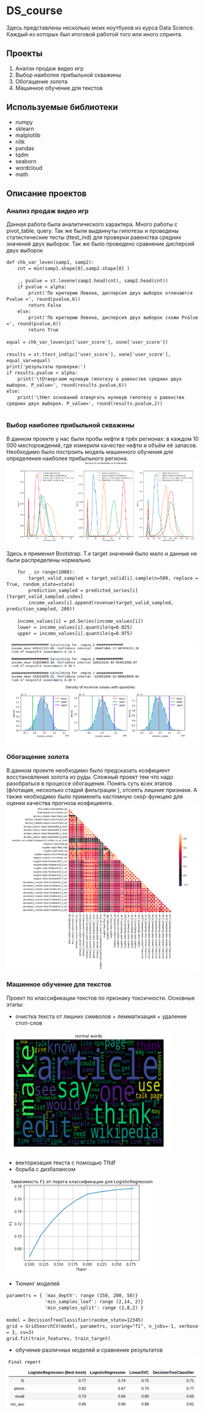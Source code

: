 # DS_course
Здесь представлены несколько моих ноутбуков из курса Data Science. Каждый из которых был итоговой работой того или иного спринта.  

## Проекты
1. Аналзи продаж видео игр
2. Выбор наиболее прибыльной скважины
3. Обогащение золота
4. Машинное обучение для текстов

## Используемые библиотеки
* numpy
* sklearn
* matplotlib
* nltk
* pandas
* tqdm
* seaborn
* wordcloud
* math


## Описание проектов
### Анализ продаж видео игр
Данная работа была аналитического характера. Много работы с pivot_table, query. 
Так же были выдвинуты гипотезы и проведены статистические тесты (ttest_ind) для проверки равенства средних значений двух выборок.
Так же было проведено сравнение дисперсий двух выборок
```
def chk_var_leven(samp1, samp2):
    cnt = min(samp1.shape[0],samp2.shape[0] )

    _, pvalue = st.levene(samp1.head(cnt), samp2.head(cnt))
    if pvalue < alpha:
        print('По критерию Левена, дисперсия двух выборок отличаются Pvalue =', round(pvalue,6))
        return False
    else:
        print('По критерию Левена, дисперсия двух выборок схожи Pvalue =', round(pvalue,6))
        return True
        
equal = chk_var_leven(pc['user_score'], xone['user_score'])

results = st.ttest_ind(pc['user_score'], xone['user_score'], equal_var=equal)
print('результаты проверки:')
if results.pvalue < alpha:
    print('\tОтвергаем нулевую гипотезу о равенстве средних двух выборок. P_value=', round(results.pvalue,6))
else:
    print('\tНет оснований отвергать нулевую гипотезу о равенстве средних двух выборок. P_value=', round(results.pvalue,2))
    
```

### Выбор наиболее прибыльной скважины
В данном проекте у нас были пробы нефти в трёх регионах: в каждом 10 000 месторождений, где измерили качество нефти и объём её запасов. Необходимо было построить модель машинного обучения для определения наиболее прибыльного региона. 
![Anomalies in concentrates of elements](https://github.com/ilart/DS_course/blob/main/media/Density%20of%20elements%20concentrates.png)

Здесь я применил Bootstrap. Т.к target значений было мало и данные не были распределены нормально
```
    for _ in range(1000):
        target_valid_sampled = target_valid[i].sample(n=500, replace = True, random_state=state)
        prediction_sampled = predicted_series[i][target_valid_sampled.index]
        income_values[i].append(revenue(target_valid_sampled, prediction_sampled, 200))
    
    income_values[i] = pd.Series(income_values[i])
    lower = income_values[i].quantile(q=0.025)
    upper = income_values[i].quantile(q=0.975)
```
![risks of nonprofit investments](https://github.com/ilart/DS_course/blob/main/media/Density%20of%20incomes%20with%20qantiles.png?raw=true)

### Обогащение золота
В данном проекте необходимо было предсказать коэфициент восстановления золота из руды. Сложный проект тем что надо разобраться в процессе обогащения. Понять суть всех этапов (флотация, несколько стадий фильтрации ), отсеять лишние признаки. А также необходимо было применить кастомную скор-функцию для оценки качества прогноза коэфициента. 
![heatmap](https://github.com/ilart/DS_course/blob/main/media/gold_recovery_heatmap.png?raw=true)


### Машинное обучение для текстов
Проект по классификации текстов по признаку токсичности. 
Основные этапы:
- очистка текста от лишних символов + лемматизация + удаление стоп-слов

![](https://github.com/ilart/DS_course/blob/main/media/cloud_of_word.png?raw=true)
- векторизация текста с помощью TfIdf
- борьба с дизбалансом

![](https://github.com/ilart/DS_course/blob/main/media/setup_threashold.png?raw=true)
- Тюнинг моделей
```
parametrs = { 'max_depth': range (150, 200, 50)}
              'min_samples_leaf': range (2,14, 2)}
              'min_samples_split': range (2,8,2) }
              
model = DecisionTreeClassifier(random_state=12345)
grid = GridSearchCV(model, parametrs, scoring="f1", n_jobs=-1, verbose = 3, cv=3)
grid.fit(train_features, train_target)
```
- обучение различных моделей и сравнение результатов

![](https://github.com/ilart/DS_course/blob/main/media/models_comparing.png?raw=true)
